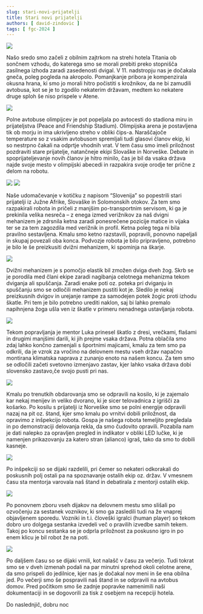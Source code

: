 ```yaml
---
slug: stari-novi-prijatelji
title: Stari novi prijatelji
authors: [ david-zindovic ]
tags: [ fgc-2024 ]
---
```


![](img/norvezani.jpg)

Našo sredo smo začeli z obilnim zajtrkom na strehi hotela Titania ob sončnem vzhodu, do
katerega smo se morali prebiti preko stopnišča zasilnega izhoda zaradi zasedenosti dvigal.
V 11. nadstropju nas je dočakala gneča, poleg pogleda na akropolo. Pomanjkanje pribora je
kompenzirala okusna hrana, ki smo jo morali hitro počistiti s krožnikov, da ne bi zamudili
avtobusa, kot se je to zgodilo nekaterim državam, medtem ko nekatere druge sploh še niso
prispele v Atene.
<!-- truncate -->

![](img/zajtrk.jpg)

Polne avtobuse olimpijcev je pot popeljala po avtocesti do stadiona miru in prijateljstva
(Peace and Friendship Stadium). Olimpijska arena je postavljena tik ob morju in ima ukrivljeno
streho v obliki čips-a. Naraščajoče temperature so z vsakim avtobusom spremljali tudi glasovi
članov ekip, ki so nestrpno čakali na odprtje vhodnih vrat. V tem času smo imeli priložnost
pozdraviti stare prijatelje, natančneje ekipi Slovaške in Norveške. Debate in spoprijateljevanje
novih članov je hitro minilo, čas je bil da vsaka država najde svoje mesto v olimpijski
abecedi in razpakira svoje orodje ter prične z delom na robotu.

![](img/arena.jpg)
![](img/slovenskeZastavce.jpg)

Naše udomačevanje v kotičku z napisom “Slovenija” so popestrili stari prijatelji iz Južne
Afrike, Slovaške in Solomonskih otokov. Za tem smo razpakirali robota in pričeli z manjšim
po-transportnim servisom, ki ga je prekinila velika nesreča – z enega izmed verižnikov za
naš dvigni mehanizem je zdrsnila ketna zaradi ponesrečene pozicije matice in vijaka ter se
za tem zagozdila med verižnik in profil. Ketna poleg tega ni bila pravilno sestavljena.
Kmalu smo ketno razstavili, popravili, ponovno napeljali in skupaj povezali oba konca.
Podvozje robota je bilo pripravljeno, potrebno je bilo le še preizkusiti dvižni mehanizem,
ki spominja na škarje.

![](img/borg.jpg)

Dvižni mehanizem je s pomočjo elastik bil zmožen dviga dveh žog. Skrb se je porodila med
člani ekipe zaradi nagibanja celotnega mehanizma tekom dviganja ali spuščanja. Zaradi enake
poti oz. poteka pri dviganju in spuščanju smo se odločili mehanizem pustiti kot je. Sledilo
je nekaj preizkusnih dvigov in urejanje rampe za samodejen potek žogic proti izhodu škatle.
Pri tem je bilo potrebno urediti naklon, saj bi lahko premalo napihnjena žoga ušla ven iz
škatle v primeru nenadnega ustavljanja robota.

![](img/floor.jpg)

Tekom popravljanja je mentor Luka prinesel škatlo z dresi, vrečkami, flašami in drugimi
manjšimi darili, ki jih prejme vsaka država. Potna oblačila smo zdaj lahko končno zamenjali
s športnimi majicami, kmalu za tem smo pa odkrili, da je vzrok za vročino na delovnem mestu
vseh držav napačno montirana klimatska naprava z zunanjo enoto na našem koncu. Za tem smo
se odločili začeti svetovno izmenjavo zastav, kjer lahko vsaka država dobi slovensko
zastavo,če svojo pusti pri nas.

![](img/mesaneZastavce.jpg)

Kmalu po trenutkih obdarovanja smo se odpravili na kosilo, ki je zajemalo kar nekaj menijev
in veliko dvorano, ki je sicer telovadnica z igrišči za košarko. Po kosilu s prijatelji iz
Norveške smo se polni energije odpravili nazaj na pit oz. štand, kjer smo kmalu po vrnitvi
dobili priložnost, da opravimo z inšpekcijo robota. Gospa je našega robota temeljito
pregledala in po demonstraciji delovanja rekla, da smo čudovito opravili. Pozabila nam je
dati nalepko za opravljen pregled in indikator v obliki LED lučke, ki je namenjen prikazovanju
za katero stran (alianco) igraš, tako da smo to dobili kasneje.

![](img/judge.jpg)

Po inšpekciji so se dijaki razdelili, pri čemer so nekateri odkorakali do poskusnih polj ostali
pa na spoznavanje ostalih ekip oz. držav. V vmesnem času sta mentorja varovala naš štand
in debatirala z mentorji ostalih ekip.

![](img/arabci.jpg)

Po ponovnem zboru vseh dijakov na delovnem mestu smo slišali po ozvočenju za sestanek voznikov,
ki smo ga zasledili tudi na že vnaprej objavljenem sporedu. Vozniki in t.i. človeški igralci 
(human player) so tekom dobro uro dolgega sestanka izvedeli več o pravilih izvedbe samih
tekem. Takoj po koncu sestanka se je odprla priložnost za poskusno igro in po enem klicu
je bil robot že na poti.

![](img/practise.jpg)

Po daljšem času so se dijaki vrnili, kot nalašč v času za večerjo. Tudi tokrat smo se v
dveh izmenah podali na par minutni sprehod okoli celotne arene, da smo prispeli do jedilnice,
kjer nas je dočakal nov meni in še ena obilna jed. Po večerji smo še pospravili naš štand
in se odpravili na avtobus domov. Pred počitkom smo še zadnje popravke namenimili naši
dokumentaciji in se dogovorili za tisk z osebjem na recepciji hotela.

Do naslednjič,
dobru noc